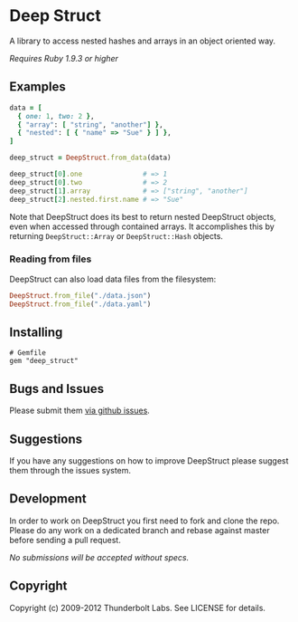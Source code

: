 # Deep Struct

A library to access nested hashes and arrays in an object oriented way.

_Requires Ruby 1.9.3 or higher_

## Examples

``` ruby
data = [
  { one: 1, two: 2 },
  { "array": [ "string", "another"] },
  { "nested": [ { "name" => "Sue" } ] },
]

deep_struct = DeepStruct.from_data(data)

deep_struct[0].one               # => 1
deep_struct[0].two               # => 2
deep_struct[1].array             # => ["string", "another"]
deep_struct[2].nested.first.name # => "Sue"
```

Note that DeepStruct does its best to return nested DeepStruct objects, even when accessed through contained arrays.  It accomplishes this by returning `DeepStruct::Array` or `DeepStruct::Hash` objects.

### Reading from files

DeepStruct can also load data files from the filesystem:

``` ruby
DeepStruct.from_file("./data.json")
DeepStruct.from_file("./data.yaml")
```

## Installing

```
# Gemfile
gem "deep_struct"
```

## Bugs and Issues

Please submit them [via github issues](http://github.com/thunderboltlabs/deep_struct/issues).

## Suggestions

If you have any suggestions on how to improve DeepStruct please suggest them through the issues system.

## Development

In order to work on DeepStruct you first need to fork and clone the repo.
Please do any work on a dedicated branch and rebase against master
before sending a pull request.

*No submissions will be accepted without specs.*

## Copyright

Copyright (c) 2009-2012 Thunderbolt Labs. See LICENSE for details.
